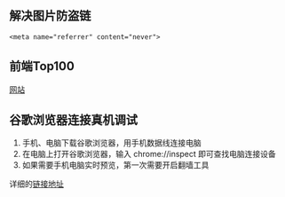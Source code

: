解决图片防盗链 
----------
`<meta name="referrer" content="never">`


前端Top100
------------
[网站](https://www.awesomes.cn/)


谷歌浏览器连接真机调试
--------------
1. 手机、电脑下载谷歌浏览器，用手机数据线连接电脑
2. 在电脑上打开谷歌浏览器，输入 chrome://inspect 即可查找电脑连接设备
3. 如果需要手机电脑实时预览，第一次需要开启翻墙工具


详细的[链接地址](http://yujiangshui.com/multidevice-frontend-debug/)